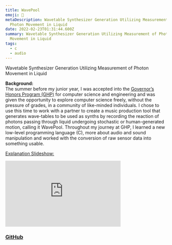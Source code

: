 ```yaml
---
title: WavePool
emoji: 🌊
metaDescription: Wavetable Synthesizer Generation Utilizing Measurement of
  Photon Movement in Liquid
date: 2022-02-23T01:31:44.600Z
summary: Wavetable Synthesizer Generation Utilizing Measurement of Photon
  Movement in Liquid
tags:
  - c
  - audio
---
```

Wavetable Synthesizer Generation Utilizing Measurement of Photon Movement in Liquid

**Background:**  
The summer before my junior year, I was accepted into the [Governor’s Honors Program (GHP)](https://gosa.georgia.gov/governors-honors-program) for computer science and engineering and was given the opportunity to explore computer science freely, without the pressure of grades, in a community of like-minded individuals. I chose to use this time to work with a partner to create a music production tool that generates wave-tables to be used as synths by recording the reaction of photons passing through liquid undergoing stochastic or human-generated motion, calling it WavePool. Throughout my journey at GHP, I learned a new low-level programming language (C), more about audio and sound manipulation and worked with the conversion of raw sensor data into something usable.

[Explanation Slideshow:](https://docs.google.com/presentation/d/e/2PACX-1vQoAlTnIkXb63iPh-bSzPmrRLaI2SsUeKAsn2q_k-gjDAT4ae2lg6WCRTjRzECEGOoGLywryYLzqWLj/embed?start=false&loop=true&delayms=3000)

<iframe class="embed-responsive-item"
                                        src="https://docs.google.com/presentation/d/e/2PACX-1vQoAlTnIkXb63iPh-bSzPmrRLaI2SsUeKAsn2q_k-gjDAT4ae2lg6WCRTjRzECEGOoGLywryYLzqWLj/embed?start=false&loop=true&delayms=3000"
                                        frameborder="0" width="360" height="205" allowfullscreen
                                        mozallowfullscreen="true" webkitallowfullscreen="true"></iframe>

### [GitHub](https://github.com/shiv213/WavePool "GitHub")